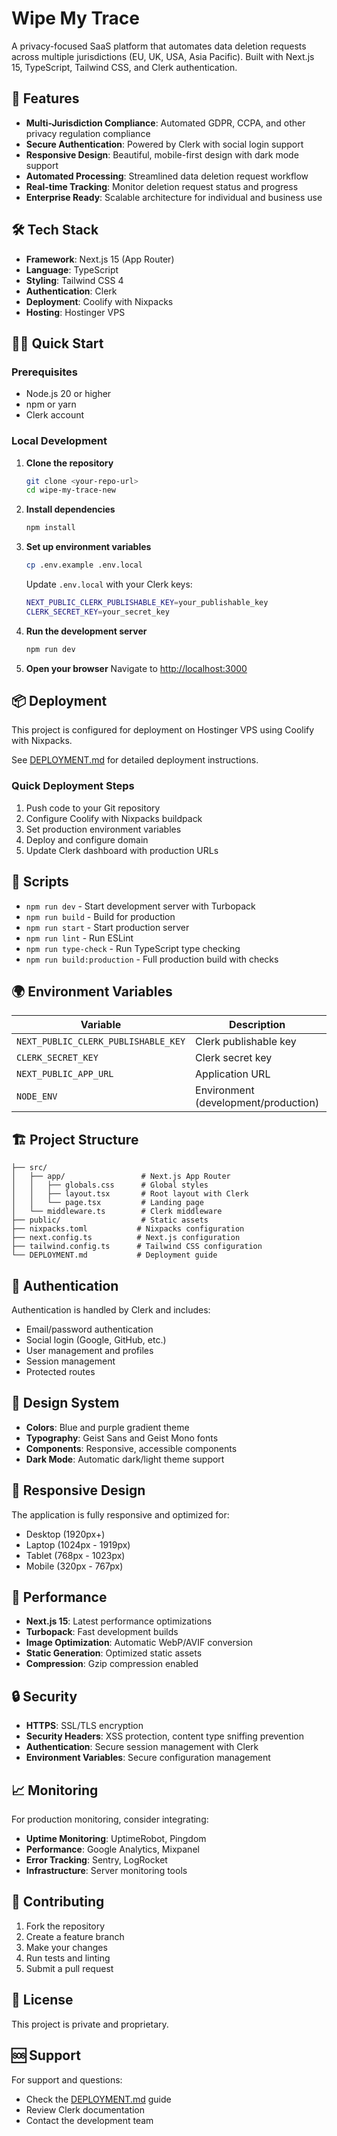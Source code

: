 # Wipe My Trace

A privacy-focused SaaS platform that automates data deletion requests across multiple jurisdictions (EU, UK, USA, Asia Pacific). Built with Next.js 15, TypeScript, Tailwind CSS, and Clerk authentication.

## 🚀 Features

- **Multi-Jurisdiction Compliance**: Automated GDPR, CCPA, and other privacy regulation compliance
- **Secure Authentication**: Powered by Clerk with social login support
- **Responsive Design**: Beautiful, mobile-first design with dark mode support
- **Automated Processing**: Streamlined data deletion request workflow
- **Real-time Tracking**: Monitor deletion request status and progress
- **Enterprise Ready**: Scalable architecture for individual and business use

## 🛠️ Tech Stack

- **Framework**: Next.js 15 (App Router)
- **Language**: TypeScript
- **Styling**: Tailwind CSS 4
- **Authentication**: Clerk
- **Deployment**: Coolify with Nixpacks
- **Hosting**: Hostinger VPS

## 🏃‍♂️ Quick Start

### Prerequisites

- Node.js 20 or higher
- npm or yarn
- Clerk account

### Local Development

1. **Clone the repository**
   ```bash
   git clone <your-repo-url>
   cd wipe-my-trace-new
   ```

2. **Install dependencies**
   ```bash
   npm install
   ```

3. **Set up environment variables**
   ```bash
   cp .env.example .env.local
   ```

   Update `.env.local` with your Clerk keys:
   ```bash
   NEXT_PUBLIC_CLERK_PUBLISHABLE_KEY=your_publishable_key
   CLERK_SECRET_KEY=your_secret_key
   ```

4. **Run the development server**
   ```bash
   npm run dev
   ```

5. **Open your browser**
   Navigate to [http://localhost:3000](http://localhost:3000)

## 📦 Deployment

This project is configured for deployment on Hostinger VPS using Coolify with Nixpacks.

See [DEPLOYMENT.md](./DEPLOYMENT.md) for detailed deployment instructions.

### Quick Deployment Steps

1. Push code to your Git repository
2. Configure Coolify with Nixpacks buildpack
3. Set production environment variables
4. Deploy and configure domain
5. Update Clerk dashboard with production URLs

## 🔧 Scripts

- `npm run dev` - Start development server with Turbopack
- `npm run build` - Build for production
- `npm run start` - Start production server
- `npm run lint` - Run ESLint
- `npm run type-check` - Run TypeScript type checking
- `npm run build:production` - Full production build with checks

## 🌍 Environment Variables

| Variable | Description | Required |
|----------|-------------|----------|
| `NEXT_PUBLIC_CLERK_PUBLISHABLE_KEY` | Clerk publishable key | Yes |
| `CLERK_SECRET_KEY` | Clerk secret key | Yes |
| `NEXT_PUBLIC_APP_URL` | Application URL | Production |
| `NODE_ENV` | Environment (development/production) | Yes |

## 🏗️ Project Structure

```
├── src/
│   ├── app/                 # Next.js App Router
│   │   ├── globals.css      # Global styles
│   │   ├── layout.tsx       # Root layout with Clerk
│   │   └── page.tsx         # Landing page
│   └── middleware.ts        # Clerk middleware
├── public/                  # Static assets
├── nixpacks.toml           # Nixpacks configuration
├── next.config.ts          # Next.js configuration
├── tailwind.config.ts      # Tailwind CSS configuration
└── DEPLOYMENT.md           # Deployment guide
```

## 🔐 Authentication

Authentication is handled by Clerk and includes:

- Email/password authentication
- Social login (Google, GitHub, etc.)
- User management and profiles
- Session management
- Protected routes

## 🎨 Design System

- **Colors**: Blue and purple gradient theme
- **Typography**: Geist Sans and Geist Mono fonts
- **Components**: Responsive, accessible components
- **Dark Mode**: Automatic dark/light theme support

## 📱 Responsive Design

The application is fully responsive and optimized for:
- Desktop (1920px+)
- Laptop (1024px - 1919px)
- Tablet (768px - 1023px)
- Mobile (320px - 767px)

## 🚀 Performance

- **Next.js 15**: Latest performance optimizations
- **Turbopack**: Fast development builds
- **Image Optimization**: Automatic WebP/AVIF conversion
- **Static Generation**: Optimized static assets
- **Compression**: Gzip compression enabled

## 🔒 Security

- **HTTPS**: SSL/TLS encryption
- **Security Headers**: XSS protection, content type sniffing prevention
- **Authentication**: Secure session management with Clerk
- **Environment Variables**: Secure configuration management

## 📈 Monitoring

For production monitoring, consider integrating:
- **Uptime Monitoring**: UptimeRobot, Pingdom
- **Performance**: Google Analytics, Mixpanel
- **Error Tracking**: Sentry, LogRocket
- **Infrastructure**: Server monitoring tools

## 🤝 Contributing

1. Fork the repository
2. Create a feature branch
3. Make your changes
4. Run tests and linting
5. Submit a pull request

## 📄 License

This project is private and proprietary.

## 🆘 Support

For support and questions:
- Check the [DEPLOYMENT.md](./DEPLOYMENT.md) guide
- Review Clerk documentation
- Contact the development team
